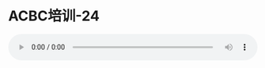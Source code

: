 # ACBC培训-24

<audio style="width: 100%;" preload="false" controls controlslist="nodownload"><source src="//cdn.wechat.edu.pl/audio/mp3/old/12137.mp3" type="audio/mpeg">Your browser does not support the audio element.</audio>


